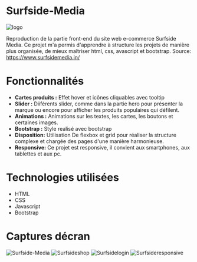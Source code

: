 # Surfside-Media
![logo](https://github.com/mnkhanae/Surfside-Media/assets/126266227/bbaea595-f85c-4e3f-a321-fef3d6534a20)

Reproduction de la partie front-end du site web e-commerce Surfside Media. Ce projet m'a permis d'apprendre à structure les projets de manière plus organisée, de mieux maîtriser html, css, avascript et bootstrap. Source: https://www.surfsidemedia.in/

# Fonctionnalités
- **Cartes produits :** Effet hover et icônes cliquables avec tooltip
- **Slider :** Diiférents slider, comme dans la partie hero pour présenter la marque ou encore pour afficher les produits populaires qui défilent.
- **Animations :** Animations sur les textes, les cartes, les boutons et certaines images.
- **Bootstrap :** Style realisé avec bootstrap
- **Disposition:** Utilisation De flexbox et grid pour réaliser la structure complexe et chargée des pages d'une manière harmonieuse.
- **Responsive:** Ce projet est responsive, il convient aux smartphones, aux tablettes et aux pc.
  
# Technologies utilisées 
- HTML
- CSS
- Javascript
- Bootstrap

# Captures décran
![Surfside-Media](https://github.com/mnkhanae/Surfside-Media/assets/126266227/bbb1c25b-5251-4311-8859-58ed8b7e07ce)
![Surfsideshop](https://github.com/mnkhanae/Surfside-Media/assets/126266227/e5fe27dc-107f-4f9f-9bea-0c4f364591b6)
![Surfsidelogin](https://github.com/mnkhanae/Surfside-Media/assets/126266227/e0625dc6-10ea-4d0a-9cf7-5ba0d0a212db)
![Surfsideresponsive](https://github.com/mnkhanae/Surfside-Media/assets/126266227/f5d7335d-f8f2-4366-bff2-d47b4986c101)



